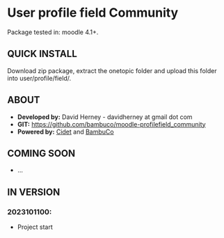# User profile field Community

Package tested in: moodle 4.1+.

## QUICK INSTALL
Download zip package, extract the onetopic folder and upload this folder into user/profile/field/.

## ABOUT
* **Developed by:** David Herney - davidherney at gmail dot com
* **GIT:** https://github.com/bambuco/moodle-profilefield_community
* **Powered by:** [Cidet](https://cidet.org.co/) and [BambuCo](https://bambuco.co/)

## COMING SOON
* ...

## IN VERSION

### 2023101100:
* Project start
